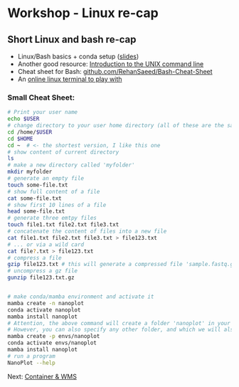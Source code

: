 # Workshop - Linux re-cap

## Short Linux and bash re-cap

* Linux/Bash basics + conda setup ([slides](https://docs.google.com/presentation/d/14xELo7lDbd-FYuy144ZDK1tV_ZBdBYun_COelrKYWps/edit?usp=sharing))
* Another good resource: [Introduction to the UNIX command line](https://ngs-docs.github.io/2021-august-remote-computing/introduction-to-the-unix-command-line.html)
* Cheat sheet for Bash: [github.com/RehanSaeed/Bash-Cheat-Sheet](https://github.com/RehanSaeed/Bash-Cheat-Sheet)
* An [online linux terminal to play with    ](https://bellard.org/jslinux/vm.html?url=alpine-x86.cfg&mem=192)

### Small Cheat Sheet:
```bash
# Print your user name
echo $USER
# change directory to your user home directory (all of these are the same)
cd /home/$USER
cd $HOME
cd ~  # <- the shortest version, I like this one
# show content of current directory
ls
# make a new directory called 'myfolder'
mkdir myfolder
# generate an empty file
touch some-file.txt
# show full content of a file
cat some-file.txt
# show first 10 lines of a file
head some-file.txt
# generate three emtpy files
touch file1.txt file2.txt file3.txt
# concatenate the content of files into a new file
cat file1.txt file2.txt file3.txt > file123.txt
# ... or via a wild card
cat file?.txt > file123.txt
# compress a file 
gzip file123.txt # this will generate a compressed file 'sample.fastq.gz'
# uncompress a gz file
gunzip file123.txt.gz


# make conda/mamba environment and activate it
mamba create -n nanoplot
conda activate nanoplot
mamba install nanoplot
# Attention, the above command will create a folder 'nanoplot' in your default path, e.g. ~/miniconda3/envs
# However, you can also specify any other folder, and which we will also do in the training:
mamba create -p envs/nanoplot
conda activate envs/nanoplot
mamba install nanoplot
# run a program
NanoPlot --help
```

Next: [Container & WMS](container-wms.md)
